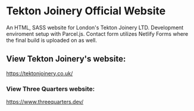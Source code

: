 # Tekton Joinery Official Website

An HTML, SASS website for London's Tekton Joinery LTD. 
Development enviroment setup with Parcel.js. 
Contact form utilizes Netlify Forms where the final build is uploaded on as well.

## View Tekton Joinery's website:

https://tektonjoinery.co.uk/

### View Three Quarters website:

https://www.threequarters.dev/
